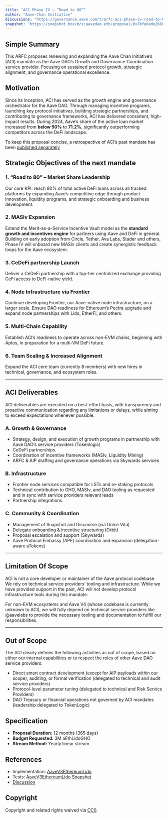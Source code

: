 ```yaml
---
title: "ACI Phase IV – “Road to 80”"
author: "Aave-Chan Initiative"
discussions: "https://governance.aave.com/t/arfc-aci-phase-iv-road-to-80/21830"
snapshot: "https://snapshot.box/#/s:aavedao.eth/proposal/0x7bfe8ade2b8835f30655ca9b908e921ef89ba5061d8d6a64b422dc3643d83c14"
---
```


## Simple Summary

This ARFC proposes renewing and expanding the Aave Chan Initiative’s (ACI) mandate as the Aave DAO’s Growth and Governance Coordination service provider. Focusing on sustained protocol growth, strategic alignment, and governance operational excellence.

## Motivation

Since its inception, ACI has served as the growth engine and governance orchestrator for the Aave DAO. Through managing incentive programs, launching key protocol initiatives, building strategic partnerships, and contributing to governance frameworks, ACI has delivered consistent, high-impact results. During 2024, Aave’s share of the active loan market increased from **below 50%** to **71.2%**, significantly outperforming competitors across the DeFi landscape.

To keep this proposal concise, a retrospective of ACI’s past mandate has been [published separately](https://governance.aave.com/t/aci-retrospective-2024-present/21825)

## Strategic Objectives of the next mandate

### 1. **“Road to 80” – Market Share Leadership**

Our core KPI: reach 80% of total active DeFi loans across all tracked platforms by expanding Aave’s competitive edge through product innovation, liquidity programs, and strategic onboarding and business development.

### 2. **MASIv Expansion**

Extend the Merit-as-a-Service Incentive Vault model as the **standard growth and incentives engine** for partners using Aave and DeFi in general. Building on early adoption from Circle, Tether, Ava Labs, Stader and others, Phase IV will onboard new MASIv clients and create synergistic feedback loops for the Aave ecosystem.

### 3. **CeDeFi partnership Launch**

Deliver a CeDeFi partnership with a top-tier centralized exchange providing CeFi access to DeFi-native yield.

### 4. **Node Infrastructure via Frontier**

Continue developing Frontier, our Aave-native node infrastructure, on a larger scale. Ensure DAO readiness for Ethereum’s Pectra upgrade and expand node partnerships with Lido, EtherFi, and others.

### 5. **Multi-Chain Capability**

Establish ACI’s readiness to operate across non-EVM chains, beginning with Aptos, in preparation for a multi-VM DeFi future.

### 6. **Team Scaling & Increased Alignment**

Expand the ACI core team (currently 8 members) with new hires in technical, governance, and ecosystem roles.

---

## ACI Deliverables

ACI deliverables are executed on a best-effort basis, with transparency and proactive communication regarding any limitations or delays, while aiming to exceed expectations whenever possible.

### A. Growth & Governance

- Strategy, design, and execution of growth programs in partnership with Aave DAO’s service providers (Tokenlogic)
- CeDeFi partnerships.
- Coordination of incentive frameworks (MASIv, Liquidity Mining)
- ARFC & AIP drafting and governance operations via Skywards services

### B. Infrastructure

- Frontier node services compatible for LSTs and re-staking protocols
- Technical contribution to GHO, MASIv, and DAO tooling as requested and in sync with service providers relevant leads
- Partnership integrations.

### C. Community & Coordination

- Management of Snapshot and Discourse (via Dolce Vita)
- Delegate onboarding & incentive structuring (Orbit)
- Proposal escalation and support (Skywards)
- Aave Protocol Embassy (APE) coordination and expansion (delegation-aware aTokens)

---

## Limitation Of Scope

ACI is not a core developer or maintainer of the Aave protocol codebase. We rely on technical service providers’ tooling and infrastructure. While we have provided support in the past, ACI will not develop protocol infrastructure tools during this mandate.

For non-EVM ecosystems and Aave V4 (whose codebase is currently unknown to ACI), we will fully depend on technical service providers like @aavelabs to provide the necessary tooling and documentation to fulfill our responsibilities.

---

## Out of Scope

The ACI clearly defines the following activities as out of scope, based on either our internal capabilities or to respect the roles of other Aave DAO service providers:

- Direct smart contract development (except for AIP payloads within our scope), auditing, or formal verification (delegated to technical and audit service providers)
- Protocol-level parameter tuning (delegated to technical and Risk Service Providers)
- DAO Treasury or financial operations not governed by ACI mandates (leadership delegated to TokenLogic)

## Specification

- **Proposal Duration:** 12 months (365 days)
- **Budget Requested:** 3M aEthLidoGHO
- **Stream Method:** Yearly linear stream

## References

- Implementation: [AaveV3EthereumLido](https://github.com/bgd-labs/aave-proposals-v3/blob/3706521bfb92d48ed567d589f35570fdb32b823e/src/20250418_AaveV3EthereumLido_ACIPhaseIVRoadTo80/AaveV3EthereumLido_ACIPhaseIVRoadTo80_20250418.sol)
- Tests: [AaveV3EthereumLido](https://github.com/bgd-labs/aave-proposals-v3/blob/3706521bfb92d48ed567d589f35570fdb32b823e/src/20250418_AaveV3EthereumLido_ACIPhaseIVRoadTo80/AaveV3EthereumLido_ACIPhaseIVRoadTo80_20250418.t.sol)
  [Snapshot](https://snapshot.box/#/s:aavedao.eth/proposal/0x7bfe8ade2b8835f30655ca9b908e921ef89ba5061d8d6a64b422dc3643d83c14)
- [Discussion](https://governance.aave.com/t/arfc-aci-phase-iv-road-to-80/21830)

## Copyright

Copyright and related rights waived via [CC0](https://creativecommons.org/publicdomain/zero/1.0/).
